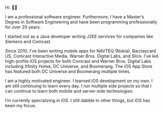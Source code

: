 Hi. 👋🏻

I am a professional software engineer. Furthermore, I have a Master’s Degree in Software Engineering 
and have been programming professionally for over 20 years.

I started out as a Java developer writing J2EE services for companies like Siemens and Comcast.

Since 2010, I’ve been writing mobile apps for NAVTEQ (Nokia), Barclaycard US, Comcast Interactive Media, 
Warner Bros. Digital Labs, and Slice. I’ve led high-profile iOS projects for both Comcast and Warner Bros. Digital Labs 
including Xfinity Home, DC Universe, and Boomerang. The iOS App Store has featured both DC Universe and Boomerang multiple times.

I am a highly motivated engineer. I learned iOS development on my own. I am still continuing to learn every day. 
I run multiple side projects so that I can continue to learn both mobile and server-side technologies.

I’m currently specializing in iOS. I still dabble in other things, but iOS has been my focus.
